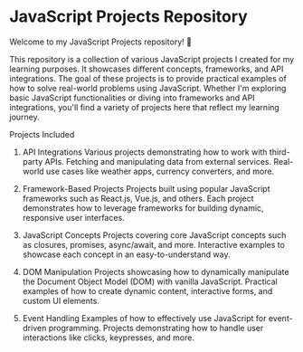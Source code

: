 <h1><b> JavaScript Projects Repository</b></h1>

<p>Welcome to my JavaScript Projects repository! 🎉</p>

<p>This repository is a collection of various JavaScript projects I created for my learning purposes. It showcases different concepts, frameworks, and API integrations. The goal of these projects is to provide practical examples of how to solve real-world problems using JavaScript. Whether I'm exploring basic JavaScript functionalities or diving into frameworks and API integrations, you'll find a variety of projects here that reflect my learning journey.</p>

Projects Included
1. API Integrations
Various projects demonstrating how to work with third-party APIs.
Fetching and manipulating data from external services.
Real-world use cases like weather apps, currency converters, and more.

2. Framework-Based Projects
Projects built using popular JavaScript frameworks such as React.js, Vue.js, and others.
Each project demonstrates how to leverage frameworks for building dynamic, responsive user interfaces.

3. JavaScript Concepts
Projects covering core JavaScript concepts such as closures, promises, async/await, and more.
Interactive examples to showcase each concept in an easy-to-understand way.

4. DOM Manipulation
Projects showcasing how to dynamically manipulate the Document Object Model (DOM) with vanilla JavaScript.
Practical examples of how to create dynamic content, interactive forms, and custom UI elements.

5. Event Handling
Examples of how to effectively use JavaScript for event-driven programming.
Projects demonstrating how to handle user interactions like clicks, keypresses, and more.

